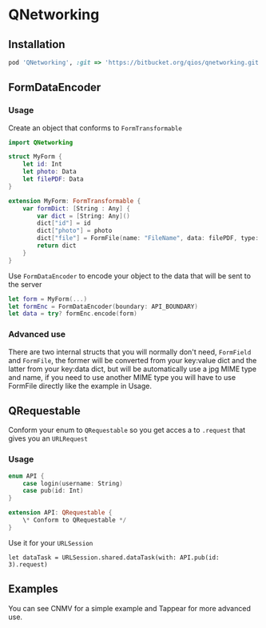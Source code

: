 # QNetworking

## Installation
```ruby
pod 'QNetworking', :git => 'https://bitbucket.org/qios/qnetworking.git'
```

## FormDataEncoder
### Usage
Create an object that conforms to `FormTransformable`
```swift
import QNetworking

struct MyForm {
    let id: Int
    let photo: Data
    let filePDF: Data
}

extension MyForm: FormTransformable {
    var formDict: [String : Any] {
        var dict = [String: Any]()
        dict["id"] = id
        dict["photo"] = photo
        dict["file"] = FormFile(name: "FileName", data: filePDF, type: "application/pdf", fileName: "name" + ".pdf")
        return dict
    }
}
```
Use  `FormDataEncoder` to encode your object to the data that will be sent to the server

```swift
let form = MyForm(...)
let formEnc = FormDataEncoder(boundary: API_BOUNDARY)
let data = try? formEnc.encode(form)
```

### Advanced use
There are two internal structs that you will normally don't need,  `FormField` and `FormFile`, the former will be converted from your key:value dict and the latter from your key:data dict, but will be automatically use a jpg MIME type and name, if you need to use another MIME type you will have to use FormFile directly like the example in Usage.

## QRequestable

Conform your enum to `QRequestable` so you get acces a to `.request` that gives you an `URLRequest`

### Usage

```swift
enum API {
    case login(username: String)
    case pub(id: Int)
}

extension API: QRequestable {
    \* Conform to QRequestable */
}
```
Use it for your `URLSession`

```
let dataTask = URLSession.shared.dataTask(with: API.pub(id: 3).request)
```

## Examples  

You can see CNMV for a simple example and Tappear for more advanced use.



